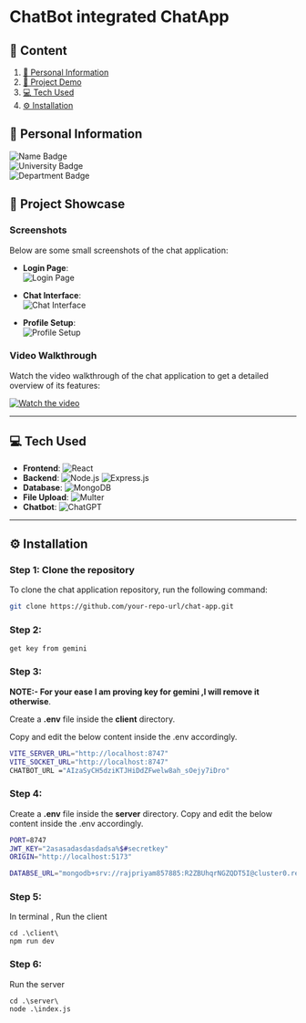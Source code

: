 # ChatBot integrated ChatApp 

## 🚀 Content
1. [📜 Personal Information](#personal-information)
2. [🎥 Project Demo](#project-showcase)
3. [💻 Tech Used](#tech-used)
4. [⚙️ Installation](#installation)

## 📜 Personal Information

![Name Badge](https://img.shields.io/badge/Name-PRIYAM-blue)  
![University Badge](https://img.shields.io/badge/University-Indian%20Institute%20of%20Technology%20Mandi%20(IIT%20Mandi)-green)  
![Department Badge](https://img.shields.io/badge/Department-Data%20Science%20and%20Engineering%20(DSE)-orange)

## 🎥 Project Showcase

### Screenshots

Below are some small screenshots of the chat application:

- **Login Page**:  
  ![Login Page](https://via.placeholder.com/150x100?text=Login+Page)

- **Chat Interface**:  
  ![Chat Interface](https://via.placeholder.com/150x100?text=Chat+Interface)

- **Profile Setup**:  
  ![Profile Setup](https://via.placeholder.com/150x100?text=Profile+Setup)

### Video Walkthrough

Watch the video walkthrough of the chat application to get a detailed overview of its features:

[![Watch the video](https://img.youtube.com/vi/YOUR_VIDEO_ID/hqdefault.jpg)](https://www.youtube.com/watch?v=YOUR_VIDEO_ID)

---

## 💻 Tech Used

- **Frontend**: ![React](https://img.shields.io/badge/React-61DAFB?style=flat&logo=react&logoColor=white)  
- **Backend**: ![Node.js](https://img.shields.io/badge/Node.js-339933?style=flat&logo=node.js&logoColor=white) ![Express.js](https://img.shields.io/badge/Express.js-000000?style=flat&logo=express&logoColor=white)  
- **Database**: ![MongoDB](https://img.shields.io/badge/MongoDB-47A248?style=flat&logo=mongodb&logoColor=white)  
- **File Upload**: ![Multer](https://img.shields.io/badge/Multer-ff5c5c?style=flat&logo=npm&logoColor=white)  
- **Chatbot**: ![ChatGPT](https://img.shields.io/badge/OpenAI%20ChatGPT-00B2FF?style=flat&logo=openai&logoColor=white)

---

## ⚙️ Installation

### Step 1: Clone the repository

To clone the chat application repository, run the following command:

```bash
git clone https://github.com/your-repo-url/chat-app.git
```
### Step 2:
```
get key from gemini
```
### Step 3: 
**NOTE:- For your ease I am proving key for gemini ,I will remove it otherwise**.

Create a **.env** file inside the **client** directory.

Copy and edit the below content inside the .env accordingly.
```bash
VITE_SERVER_URL="http://localhost:8747"
VITE_SOCKET_URL="http://localhost:8747"
CHATBOT_URL ="AIzaSyCH5dziKTJHiDdZFwelw8ah_sOejy7iDro"
```
### Step 4: 

Create a **.env** file inside the **server** directory.
Copy and edit the below content inside the .env accordingly.
```bash
PORT=8747
JWT_KEY="2asasadasdasdadsa%$#secretkey"
ORIGIN="http://localhost:5173"

DATABSE_URL="mongodb+srv://rajpriyam857885:R2ZBUhqrNGZQDT5I@cluster0.red2y.mongodb.net/?retryWrites=true&w=majority&appName=Cluster0"
```
### Step 5:
In terminal ,
Run the client
```
cd .\client\
npm run dev
```
### Step 6:
Run the server
```
cd .\server\
node .\index.js
```
